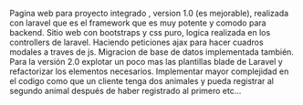 Pagina web para proyecto integrado , version 1.0 (es mejorable), realizada con laravel que es el framework que es muy potente y comodo para backend. Sitio web con bootstraps y css puro, logica realizada en los controllers de laravel. Haciendo peticiones ajax para hacer cuadros modales a traves de js. Migracion de base de datos implementada también.
Para la versión 2.0 explotar un poco mas las plantillas blade de Laravel y refactorizar los elementos necesarios. Implementar mayor complejidad en el codigo como que un cliente tenga dos animales y pueda registrar al segundo animal después de haber registrado al primero etc...
